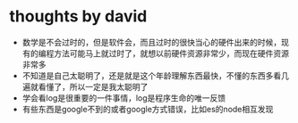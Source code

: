# thoughts by david
- 数学是不会过时的，但是软件会，而且过时的很快当心的硬件出来的时候，现有的编程方法可能马上就过时了，就想以前硬件资源非常少，而现在硬件资源非常多
- 不知道是自己太聪明了，还是就是这个年龄理解东西最快，不懂的东西多看几遍就看懂了，所以一定是我太聪明了
- 学会看log是很重要的一件事情，log是程序生命的唯一反馈
- 有些东西是google不到的或者google方式错误，比如es的node相互发现